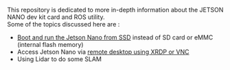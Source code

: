 This repository is dedicated to more in-depth information about the JETSON NANO dev kit card and ROS utility.</br>
Some of the topics discussed here are : 
- [Boot and run the Jetson Nano from SSD](https://github.com/anasderkaoui/AutoRCX/blob/main/Additional%20reports/4th%20report.md) instead of SD card or eMMC (internal flash memory)
- Access Jetson Nano via [remote desktop using XRDP or VNC](https://github.com/anasderkaoui/AutoRCX/blob/main/Additional%20reports/1st%20report.md)
- Using Lidar to do some SLAM
